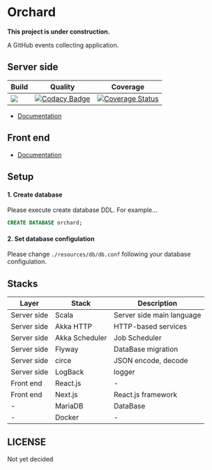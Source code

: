 # Orchard

**This project is under construction.**

A GitHub events collecting application.

## Server side

|Build|Quality|Coverage|
|---|---|---|
|[![](https://travis-ci.org/YoshinoriN/Orchard.svg?branch=master)](https://travis-ci.org/YoshinoriN/Orchard)|[![Codacy Badge](https://api.codacy.com/project/badge/Grade/837c3a3046454c2da2b035d60ba30bea)](https://www.codacy.com/app/YoshinoriN/Selfouettellia?utm_source=github.com&amp;utm_medium=referral&amp;utm_content=YoshinoriN/Selfouettellia&amp;utm_campaign=Badge_Grade)|[![Coverage Status](https://coveralls.io/repos/github/YoshinoriN/Orchard/badge.svg?branch=master)](https://coveralls.io/github/YoshinoriN/Orchard?branch=master)|

* [Documentation](./orchard-server)

## Front end

* [Documentation](./orchard-frontend)

## Setup

#### 1. Create database

Please execute create database DDL. For example...

```sql
CREATE DATABASE orchard;
```

#### 2. Set database configulation

Please change `./resources/db/db.conf` following your database configulation.

## Stacks

|Layer|Stack|Description|
|---|---|---|
|Server side|Scala|Server side main language|
|Server side|Akka HTTP|HTTP-based services|
|Server side|Akka Scheduler|Job Scheduler|
|Server side|Flyway|DataBase migration|
|Server side|circe|JSON encode, decode|
|Server side|LogBack|logger|
|Front end|React.js|-|
|Front end|Next.js|React.js framework|
|-|MariaDB|DataBase|
|-|Docker|-|

## LICENSE

Not yet decided
